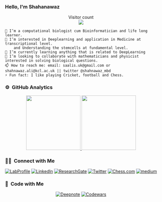 ### Hello, I'm Shahanawaz
<p align="center"> 
  Visitor count<br>
  <img src="https://profile-counter.glitch.me/shahnawazkcl/count.svg" />
</p>

    👋 I’m a computational biologist cum Bioinformatician and life long learner.
    👀 I’m interested in Deeplearning and application in Medicine at transcriptional level. 
        and Understanding the stemcells at fundamental level.
    🌱 I’m currently learning anything that is related to DeepLearning
    💞️ I’m looking to collaborate with mathematicians and physicist interested in solving biological questions.
    📫 How to reach me: email: saalis.uk@gmail.com or shahnawaz.ali@kcl.ac.uk || twitter @shahnawaz_mbd
    ⚡️ Fun fact: I like playing Cricket, football and Chess.

### ⚙️ &nbsp;GitHub Analytics
<p align="center">
<a href="https://github.com/shahnawazkcl">
  <img height="180em" src="https://github-readme-stats-eight-theta.vercel.app/api?username=shahnawazkcl&show_icons=true&theme=buefy&include_all_commits=true&count_private=true"/>
  <img height="180em" src="https://github-readme-stats-eight-theta.vercel.app/api/top-langs/?username=shahnawazkcl&layout=compact&langs_count=8&theme=buefy"/>
</a>
</p>

### 🤝🏻 &nbsp;Connect with Me 

<p align="center">
<a href="https://wattlab.org/shahnawaz-ali.html"><img alt="LabProfile" src="https://img.shields.io/badge/LabProfile-Shahnawaz%20Ali-red"></a>
<a href="https://uk.linkedin.com/in/shahnawaz-ali-jmi"><img alt="LinkedIn" src="https://img.shields.io/badge/linkedin-Shahnawaz%20Ali-blue"></a>
<a href="https://www.researchgate.net/profile/Shahnawaz-Ali"><img alt="ResearchGate" src="https://img.shields.io/badge/researchgate-Shahnawaz-green"></a>
<a href="https://twitter.com/shahnawaz_mbd"><img alt="Twitter" src="https://img.shields.io/badge/twitter-Shahnawaz-blue"></a>
<a href="https://www.chess.com/member/vendetta_ver2"><img alt="Chess.com" src="https://img.shields.io/badge/Chess-Shahnawaz-brown"></a>
<a href="https://medium.com/@saalis.uk"><img alt="medium" src="https://img.shields.io/badge/medium-Shahnawaz-black"></a>
</p>

### 🤖 &nbsp;Code with Me 

<p align="center">
 <a href="https://deepnote.com/@shahnawaz-ali"><img alt="Deepnote" src="https://img.shields.io/badge/deepnote-Shahnawaz-blue"></a>
<a href="https://www.codewars.com/users/ali08/badges/micro"><img alt="Codewars" src="https://img.shields.io/badge/Codewars-Shahnawaz-brown"></a>
</p>
<!---
shahnawazkcl/shahnawazkcl is a ✨ special ✨ repository because its `README.md` (this file) appears on your GitHub profile.
You can click the Preview link to take a look at your changes.
--->
